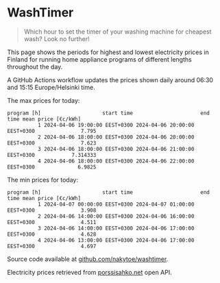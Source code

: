 
# WashTimer

> Which hour to set the timer of your washing machine for cheapest wash? Look no further!

This page shows the periods for highest and lowest electricity prices in Finland 
for running home appliance programs of different lengths throughout the day. 

A GitHub Actions workflow updates the prices shown daily around 06:30 and 15:15 Europe/Helsinki time.

The max prices for today:

	program [h]                    start time                      end time mean price [€c/kWh]
	          1 2024-04-06 19:00:00 EEST+0300 2024-04-06 20:00:00 EEST+0300               7.795
	          2 2024-04-06 18:00:00 EEST+0300 2024-04-06 20:00:00 EEST+0300               7.623
	          3 2024-04-06 18:00:00 EEST+0300 2024-04-06 21:00:00 EEST+0300            7.314333
	          4 2024-04-06 18:00:00 EEST+0300 2024-04-06 22:00:00 EEST+0300              6.9825

The min prices for today:

	program [h]                    start time                      end time mean price [€c/kWh]
	          1 2024-04-07 00:00:00 EEST+0300 2024-04-07 01:00:00 EEST+0300               3.908
	          2 2024-04-06 14:00:00 EEST+0300 2024-04-06 16:00:00 EEST+0300               4.511
	          3 2024-04-06 14:00:00 EEST+0300 2024-04-06 17:00:00 EEST+0300               4.628
	          4 2024-04-06 13:00:00 EEST+0300 2024-04-06 17:00:00 EEST+0300               4.697


Source code available at [github.com/nakytoe/washtimer](https://github.com/nakytoe/washtimer).

Electricity prices retrieved from [porssisahko.net](https://porssisahko.net/api) open API.
